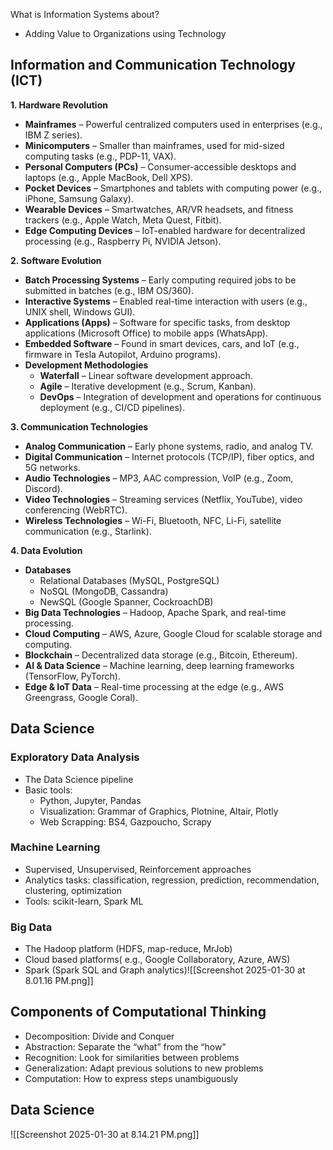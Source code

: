 What is Information Systems about?
- Adding Value to Organizations using Technology

## Information and Communication Technology (ICT)

**1. Hardware Revolution**
- **Mainframes** – Powerful centralized computers used in enterprises (e.g., IBM Z series).
- **Minicomputers** – Smaller than mainframes, used for mid-sized computing tasks (e.g., PDP-11, VAX).
- **Personal Computers (PCs)** – Consumer-accessible desktops and laptops (e.g., Apple MacBook, Dell XPS).
- **Pocket Devices** – Smartphones and tablets with computing power (e.g., iPhone, Samsung Galaxy).
- **Wearable Devices** – Smartwatches, AR/VR headsets, and fitness trackers (e.g., Apple Watch, Meta Quest, Fitbit).
- **Edge Computing Devices** – IoT-enabled hardware for decentralized processing (e.g., Raspberry Pi, NVIDIA Jetson).

**2. Software Evolution**
- **Batch Processing Systems** – Early computing required jobs to be submitted in batches (e.g., IBM OS/360).
- **Interactive Systems** – Enabled real-time interaction with users (e.g., UNIX shell, Windows GUI).
- **Applications (Apps)** – Software for specific tasks, from desktop applications (Microsoft Office) to mobile apps (WhatsApp).
- **Embedded Software** – Found in smart devices, cars, and IoT (e.g., firmware in Tesla Autopilot, Arduino programs).
- **Development Methodologies**
    - **Waterfall** – Linear software development approach.
    - **Agile** – Iterative development (e.g., Scrum, Kanban).
    - **DevOps** – Integration of development and operations for continuous deployment (e.g., CI/CD pipelines).

**3. Communication Technologies**
- **Analog Communication** – Early phone systems, radio, and analog TV.
- **Digital Communication** – Internet protocols (TCP/IP), fiber optics, and 5G networks.
- **Audio Technologies** – MP3, AAC compression, VoIP (e.g., Zoom, Discord).
- **Video Technologies** – Streaming services (Netflix, YouTube), video conferencing (WebRTC).
- **Wireless Technologies** – Wi-Fi, Bluetooth, NFC, Li-Fi, satellite communication (e.g., Starlink).

**4. Data Evolution**
- **Databases**
    - Relational Databases (MySQL, PostgreSQL)
    - NoSQL (MongoDB, Cassandra)
    - NewSQL (Google Spanner, CockroachDB)
- **Big Data Technologies** – Hadoop, Apache Spark, and real-time processing.
- **Cloud Computing** – AWS, Azure, Google Cloud for scalable storage and computing.
- **Blockchain** – Decentralized data storage (e.g., Bitcoin, Ethereum).
- **AI & Data Science** – Machine learning, deep learning frameworks (TensorFlow, PyTorch).
- **Edge & IoT Data** – Real-time processing at the edge (e.g., AWS Greengrass, Google Coral).

## Data Science

### Exploratory Data Analysis
- The Data Science pipeline
- Basic tools: 
	- Python, Jupyter, Pandas
	- Visualization: Grammar of Graphics, Plotnine, Altair, Plotly
	- Web Scrapping: BS4, Gazpoucho, Scrapy
### Machine Learning
- Supervised, Unsupervised, Reinforcement approaches
- Analytics tasks: classification, regression, prediction, recommendation, clustering, optimization
- Tools: scikit-learn, Spark ML
### Big Data
- The Hadoop platform (HDFS, map-reduce, MrJob)
- Cloud based platforms( e.g., Google Collaboratory, Azure, AWS)
- Spark (Spark SQL and Graph analytics)![[Screenshot 2025-01-30 at 8.01.16 PM.png]]
## Components of Computational Thinking

- Decomposition: Divide and Conquer
- Abstraction: Separate the “what” from the “how”
- Recognition: Look for similarities between problems
- Generalization: Adapt previous solutions to new problems
- Computation: How to express steps unambiguously

## Data Science
![[Screenshot 2025-01-30 at 8.14.21 PM.png]]